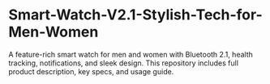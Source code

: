 # Smart-Watch-V2.1-Stylish-Tech-for-Men-Women
A feature-rich smart watch for men and women with Bluetooth 2.1, health tracking, notifications, and sleek design. This repository includes full product description, key specs, and usage guide.

